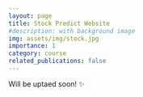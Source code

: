 ```yaml
---
layout: page
title: Stock Predict Website
#description: with background image
img: assets/img/stock.jpg
importance: 1
category: course
related_publications: false
---
```



Will be uptaed soon! ✨



